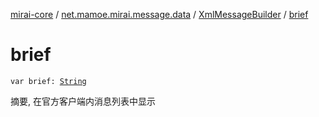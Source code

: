 [mirai-core](../../index.md) / [net.mamoe.mirai.message.data](../index.md) / [XmlMessageBuilder](index.md) / [brief](./brief.md)

# brief

`var brief: `[`String`](https://kotlinlang.org/api/latest/jvm/stdlib/kotlin/-string/index.html)

摘要, 在官方客户端内消息列表中显示

